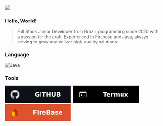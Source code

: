 <img src="https://drive.google.com/uc?export=view&id=1kLl-Fg2dzmdxg-OIVFlzYlJkzhfygzJi"/>

### Hello, World!
<blockquote>Full Stack Junior Developer from Brazil, programming since 2020 with a passion for the craft. Experienced in Firebase and Java, always striving to grow and deliver high-quality solutions.</blockquote>

### Language
![Java](https://img.shields.io/badge/Java-ED8B00?style=for-the-badge&logo=openjdk&logoColor=white)&nbsp;

### Tools
![GitHub](./images/github.svg)&nbsp;
![Termux](./images/termux.svg)&nbsp;
![FireBase](./images/firebase.svg)&nbsp;
